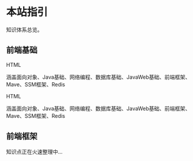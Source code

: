 # 本站指引

知识体系总览。

## 前端基础

<div class="custom-block tip">
  <p class="custom-block-title">HTML</p>
  <p>涵盖面向对象、Java基础、网络编程、数据库基础、JavaWeb基础、前端框架、Mave、SSM框架、Redis</p>
</div>
<div class="custom-block tip">
  <p class="custom-block-title">HTML</p>
  <p>涵盖面向对象、Java基础、网络编程、数据库基础、JavaWeb基础、前端框架、Mave、SSM框架、Redis</p>
</div>

## 前端框架

知识点正在火速整理中…
